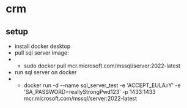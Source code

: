 # crm

## setup
* install docker desktop
* pull sql server image:
* * sudo docker pull mcr.microsoft.com/mssql/server:2022-latest
* run sql server on docker
* * docker run -d --name sql_server_test -e 'ACCEPT_EULA=Y' -e 'SA_PASSWORD=reallyStrongPwd123' -p 1433:1433 mcr.microsoft.com/mssql/server:2022-latest 

